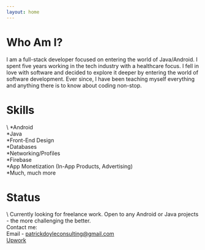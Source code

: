 ```yaml
---
layout: home
---
```

# Who Am I?

I am a full-stack developer focused on entering the world of Java/Android. I spent five years working in the tech industry with a healthcare focus. I fell in love with software and decided to explore it deeper by entering the world of software development.  Ever since, I have been teaching myself everything and anything there is to know about coding non-stop.

# Skills
\\
*Android  
*Java  
*Front-End Design  
*Databases  
*Networking/Profiles  
*Firebase  
*App Monetization (In-App Products, Advertising)  
*Much, much more  

# Status
\\
Currently looking for freelance work.  Open to any Android or Java projects - the more challenging the better.  
Contact me:  
Email - patrickdoyleconsulting@gmail.com  
[Upwork](https://www.upwork.com/o/profiles/users/_~0199ef76ec61573fae/)


